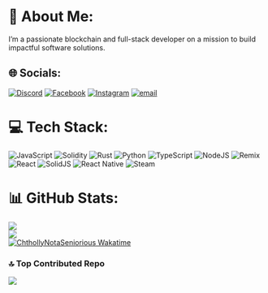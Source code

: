 # 💫 About Me:
I’m a passionate blockchain and full-stack developer on a mission to build impactful software solutions.


## 🌐 Socials:
[![Discord](https://img.shields.io/badge/Discord-%237289DA.svg?logo=discord&logoColor=white)](https://discord.gg/https://discord.gg/r4P7DsGN) [![Facebook](https://img.shields.io/badge/Facebook-%231877F2.svg?logo=Facebook&logoColor=white)](https://facebook.com/friederik.ferdinand.9) [![Instagram](https://img.shields.io/badge/Instagram-%23E4405F.svg?logo=Instagram&logoColor=white)](https://instagram.com/friederikferdinandd) [![email](https://img.shields.io/badge/Email-D14836?logo=gmail&logoColor=white)](mailto:FriederikFerdinand@gmail.com) 

# 💻 Tech Stack:
![JavaScript](https://img.shields.io/badge/javascript-%23323330.svg?style=for-the-badge&logo=javascript&logoColor=%23F7DF1E) ![Solidity](https://img.shields.io/badge/Solidity-%23363636.svg?style=for-the-badge&logo=solidity&logoColor=white) ![Rust](https://img.shields.io/badge/rust-%23000000.svg?style=for-the-badge&logo=rust&logoColor=white) ![Python](https://img.shields.io/badge/python-3670A0?style=for-the-badge&logo=python&logoColor=ffdd54) ![TypeScript](https://img.shields.io/badge/typescript-%23007ACC.svg?style=for-the-badge&logo=typescript&logoColor=white) ![NodeJS](https://img.shields.io/badge/node.js-6DA55F?style=for-the-badge&logo=node.js&logoColor=white) ![Remix](https://img.shields.io/badge/remix-%23000.svg?style=for-the-badge&logo=remix&logoColor=white) ![React](https://img.shields.io/badge/react-%2320232a.svg?style=for-the-badge&logo=react&logoColor=%2361DAFB) ![SolidJS](https://img.shields.io/badge/SolidJS-2c4f7c?style=for-the-badge&logo=solid&logoColor=c8c9cb) ![React Native](https://img.shields.io/badge/react_native-%2320232a.svg?style=for-the-badge&logo=react&logoColor=%2361DAFB) ![Steam](https://img.shields.io/badge/steam-%23000000.svg?style=for-the-badge&logo=steam&logoColor=white)
# 📊 GitHub Stats:
![](https://github-readme-stats.vercel.app/api?username=CthollyNotaSeniorious&theme=dark&hide_border=false&include_all_commits=false&count_private=false)<br/>
![](https://nirzak-streak-stats.vercel.app/?user=CthollyNotaSeniorious&theme=dark&hide_border=false)<br/>
[![ChthollyNotaSeniorious Wakatime](https://github-readme-stats.vercel.app/api/wakatime?username=Ctholly&theme=ayu-mirage&layout=compact)](https://github.com/ChthollyNotaSeniorious/github-readme-stats)

### 🔝 Top Contributed Repo
![](https://github-contributor-stats.vercel.app/api?username=CthollyNotaSeniorious&limit=5&theme=dark&combine_all_yearly_contributions=true)

<!-- Proudly created with GPRM ( https://gprm.itsvg.in ) -->
